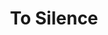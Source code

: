 ---
pid: LLG193
title: To Silence
location_transcription: Carpenter & Greene
zipcode: 
outside_phl: 
neighborhood: 
age: 
age_range: 
instagram: 
image_file_name: LLG_193.jpg
proposal_transcription: A Monument Dedicated To Silence
topic: Unknown
topic_summary: '0'
type: Memorial
keywords_other: plinth, silence
credit: "#silence"
image_labels: 
twitter: 
facebook: 
permalink: "/monuments/llg193/"
layout: item-page
---